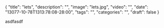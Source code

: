 
{
  "title": "lets",
  "description": "",
  "image": "lets.jpg",
  "video": "",
  "date": "13077-10-78T1313:78:08-28:00",
  "tags": "",
  "categories": "",
  "draft": false
}


asdfasdf
